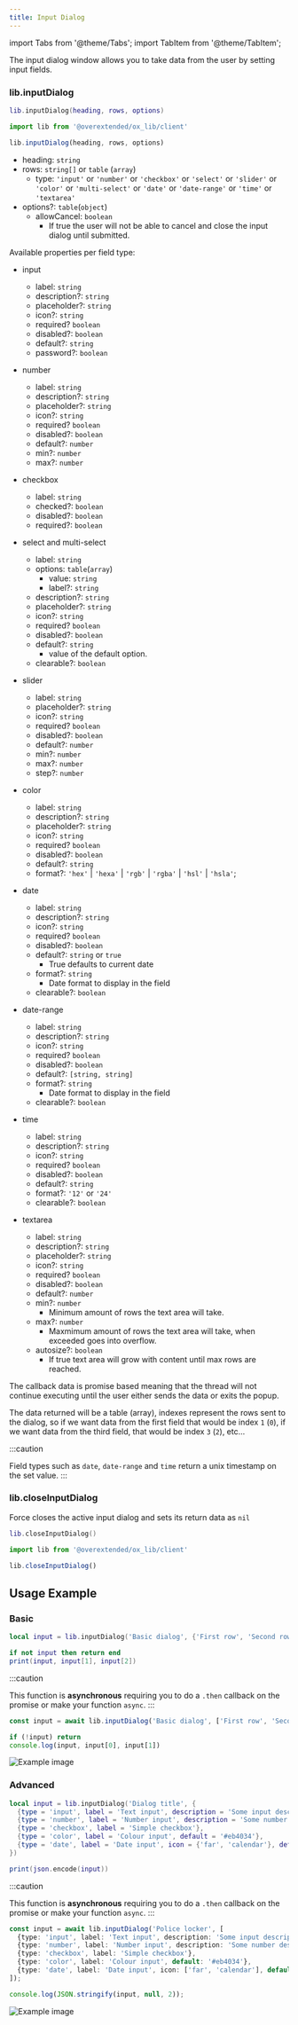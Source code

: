 ```yaml
---
title: Input Dialog
---
```


import Tabs from '@theme/Tabs';
import TabItem from '@theme/TabItem';

The input dialog window allows you to take data from the user
by setting input fields.

### lib.inputDialog

<Tabs>
<TabItem value='Lua'>

```lua
lib.inputDialog(heading, rows, options)
```

</TabItem>
<TabItem value='JS/TS'>

```ts
import lib from '@overextended/ox_lib/client'

lib.inputDialog(heading, rows, options)
```

</TabItem>
</Tabs>

* heading: `string`
* rows: `string[]` or `table` (`array`)
  * type: `'input'` or `'number'` or `'checkbox'` or `'select'` or `'slider'` or `'color'` or `'multi-select'` or `'date'` or `'date-range'` or `'time'` or `'textarea'`
* options?: `table`(`object`)
  * allowCancel: `boolean`
    * If true the user will not be able to cancel and close the input dialog until submitted.

Available properties per field type:

* input
  * label: `string`
  * description?: `string`
  * placeholder?: `string`
  * icon?: `string`
  * required? `boolean`
  * disabled?: `boolean`
  * default?: `string`
  * password?: `boolean`

* number
  * label: `string`
  * description?: `string`
  * placeholder?: `string`
  * icon?: `string`
  * required? `boolean`
  * disabled?: `boolean`
  * default?: `number`
  * min?: `number`
  * max?: `number`

* checkbox
  * label: `string`
  * checked?: `boolean`
  * disabled?: `boolean`
  * required?: `boolean`

* select and multi-select
  * label: `string`
  * options: `table`(`array`)
    * value: `string`
    * label?: `string`
  * description?: `string`
  * placeholder?: `string`
  * icon?: `string`
  * required? `boolean`
  * disabled?: `boolean`
  * default?: `string`
    * value of the default option.
  * clearable?: `boolean`

* slider
  * label: `string`
  * placeholder?: `string`
  * icon?: `string`
  * required? `boolean`
  * disabled?: `boolean`
  * default?: `number`
  * min?: `number`
  * max?: `number`
  * step?: `number`

* color
  * label: `string`
  * description?: `string`
  * placeholder?: `string`
  * icon?: `string`
  * required? `boolean`
  * disabled?: `boolean`
  * default?: `string`
  * format?: `'hex'` | `'hexa'` | `'rgb'` | `'rgba'` | `'hsl'` | `'hsla'`;

* date
  * label: `string`
  * description?: `string`
  * icon?: `string`
  * required? `boolean`
  * disabled?: `boolean`
  * default?: `string` or `true`
    * True defaults to current date
  * format?: `string`
    * Date format to display in the field
  * clearable?: `boolean`

* date-range
  * label: `string`
  * description?: `string`
  * icon?: `string`
  * required? `boolean`
  * disabled?: `boolean`
  * default?: `[string, string]`
  * format?: `string`
    * Date format to display in the field
  * clearable?: `boolean`

* time
  * label: `string`
  * description?: `string`
  * icon?: `string`
  * required? `boolean`
  * disabled?: `boolean`
  * default?: `string`
  * format?: `'12'` or `'24'`
  * clearable?: `boolean`

* textarea
  * label: `string`
  * description?: `string`
  * placeholder?: `string`
  * icon?: `string`
  * required? `boolean`
  * disabled?: `boolean`
  * default?: `number`
  * min?: `number`
    * Minimum amount of rows the text area will take.
  * max?: `number`
    * Maxmimum amount of rows the text area will take, when exceeded goes into overflow.
  * autosize?: `boolean`
    * If true text area will grow with content until max rows are reached.

The callback data is promise based meaning that the thread will not continue executing until the user either sends the data or exits the popup.

The data returned will be a table (array), indexes represent the rows sent to the dialog, so if we want data from the first field that would be index `1` (`0`), if we want data from the third field, that would be index `3` (`2`), etc...

:::caution

Field types such as `date`, `date-range` and `time` return a unix timestamp on the set value.
:::

### lib.closeInputDialog

Force closes the active input dialog and sets its return data as `nil`

<Tabs>
<TabItem value='Lua'>

```lua
lib.closeInputDialog()
```

</TabItem>
<TabItem value='JS/TS'>

```ts
import lib from '@overextended/ox_lib/client'

lib.closeInputDialog()
```

</TabItem>
</Tabs>

## Usage Example

### Basic

<Tabs>
<TabItem value='Lua'>

```lua
local input = lib.inputDialog('Basic dialog', {'First row', 'Second row'})

if not input then return end
print(input, input[1], input[2])
```

</TabItem>
<TabItem value='JS/TS'>

:::caution

This function is **asynchronous** requiring you to do a `.then` callback on the promise or make your function `async`.
:::

```ts
const input = await lib.inputDialog('Basic dialog', ['First row', 'Second row'])

if (!input) return
console.log(input, input[0], input[1])
```

</TabItem>
</Tabs>

![Example image](https://i.imgur.com/KnZ0sEW.png)

### Advanced

<Tabs>
<TabItem value="Lua">

```lua
local input = lib.inputDialog('Dialog title', {
  {type = 'input', label = 'Text input', description = 'Some input description'},
  {type = 'number', label = 'Number input', description = 'Some number desrciption', icon = 'hashtag'},
  {type = 'checkbox', label = 'Simple checkbox'},
  {type = 'color', label = 'Colour input', default = '#eb4034'},
  {type = 'date', label = 'Date input', icon = {'far', 'calendar'}, default = true, format = "DD/MM/YYYY"}
})

print(json.encode(input))
```

</TabItem>
<TabItem value="JS/TS">

:::caution

This function is **asynchronous** requiring you to do a `.then` callback on the promise or make your function `async`.
:::

```ts
const input = await lib.inputDialog('Police locker', [
  {type: 'input', label: 'Text input', description: 'Some input description'},
  {type: 'number', label: 'Number input', description: 'Some number desrciption', icon: 'hashtag'},
  {type: 'checkbox', label: 'Simple checkbox'},
  {type: 'color', label: 'Colour input', default: '#eb4034'},
  {type: 'date', label: 'Date input', icon: ['far', 'calendar'], default: true, format: "DD/MM/YYYY"}
]);

console.log(JSON.stringify(input, null, 2));
```

</TabItem>
</Tabs>

![Example image](https://i.imgur.com/v44YEkC.png)
